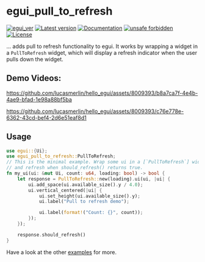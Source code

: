 # egui_pull_to_refresh

[![egui_ver](https://img.shields.io/badge/egui-0.29-blue)](https://github.com/emilk/egui)
[![Latest version](https://img.shields.io/crates/v/egui_pull_to_refresh.svg)](https://crates.io/crates/egui_pull_to_refresh)
[![Documentation](https://docs.rs/egui_pull_to_refresh/badge.svg)](https://docs.rs/egui_pull_to_refresh)
[![unsafe forbidden](https://img.shields.io/badge/unsafe-forbidden-success.svg)](https://github.com/rust-secure-code/safety-dance/)
[![License](https://img.shields.io/crates/l/egui_pull_to_refresh.svg)](https://crates.io/crates/egui_pull_to_refresh)



[content]:<>


... adds pull to refresh functionality to egui.
It works by wrapping a widget in a `PullToRefresh` widget, which will
display a refresh indicator when the user pulls down the widget.

## Demo Videos:

<https://github.com/lucasmerlin/hello_egui/assets/8009393/b8a7ca7f-4e4b-4ae9-bfad-1e98a88bf5ba>

<https://github.com/lucasmerlin/hello_egui/assets/8009393/c76e778e-6362-43cd-bef4-2d6e51eaf8d1>

## Usage
```rust
use egui::{Ui};
use egui_pull_to_refresh::PullToRefresh;
// This is the minimal example. Wrap some ui in a [`PullToRefresh`] widget
// and refresh when should_refresh() returns true.
fn my_ui(ui: &mut Ui, count: u64, loading: bool) -> bool {
    let response = PullToRefresh::new(loading).ui(ui, |ui| {
        ui.add_space(ui.available_size().y / 4.0);
        ui.vertical_centered(|ui| {
            ui.set_height(ui.available_size().y);
            ui.label("Pull to refresh demo");

            ui.label(format!("Count: {}", count));
        });
    });

    response.should_refresh()
}
```

Have a look at the other [examples](https://github.com/lucasmerlin/hello_egui/tree/main/crates/egui_pull_to_refresh/examples) for more.
